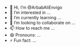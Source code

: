 - 👋 Hi, I’m @ArbabAliEnvigo
- 👀 I’m interested in ...
- 🌱 I’m currently learning ...
- 💞️ I’m looking to collaborate on ...
- 📫 How to reach me ...
- 😄 Pronouns: ...
- ⚡ Fun fact: ...

<!---
ArbabAliEnvigo/ArbabAliEnvigo is a ✨ special ✨ repository because its `README.md` (this file) appears on your GitHub profile.
You can click the Preview link to take a look at your changes.
--->
